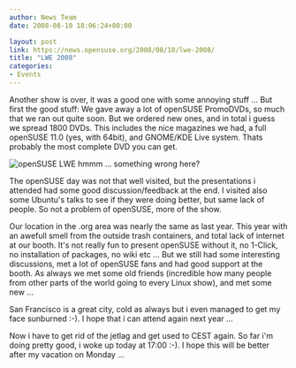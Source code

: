 ```yaml
---
author: News Team
date: 2008-08-10 18:06:24+00:00

layout: post
link: https://news.opensuse.org/2008/08/10/lwe-2008/
title: "LWE 2008"
categories:
- Events
---
```

Another show is over, it was a good one with some annoying stuff ... But first the good stuff: We gave away a lot of openSUSE PromoDVDs, so much that we ran out quite soon. But we ordered new ones, and in total i guess we spread 1800 DVDs. This includes the nice magazines we had, a full openSUSE 11.0 (yes, with 64bit), and GNOME/KDE Live system. Thats probably the most complete DVD you can get.

![openSUSE LWE](http://farm4.static.flickr.com/3288/2749544023_3900170b32_m.jpg) hmmm ... something wrong here?

The openSUSE day was not that well visited, but the presentations i attended had some good discussion/feedback at the end. I visited also some Ubuntu's talks to see if they were doing better, but same lack of people. So not a problem of openSUSE, more of the show.

Our location in the .org area was nearly the same as last year. This year with an awefull smell from the outside trash containers, and total lack of internet at our booth. It's not really fun to present openSUSE without it, no 1-Click, no installation of packages, no wiki etc ... But we still had some interesting discussions, met a lot of openSUSE fans and had good support at the booth. As always we met some old friends (incredible how many people from other parts of the world going to every Linux show), and met some new ... 

San Francisco is a great city, cold as always but i even managed to get my face sunburned :-). I hope that i can attend again next year ... 

Now i have to get rid of the jetlag and get used to CEST again. So far i'm doing pretty good, i woke up today at 17:00 :-).  I hope this will be better after my vacation on Monday ...		
